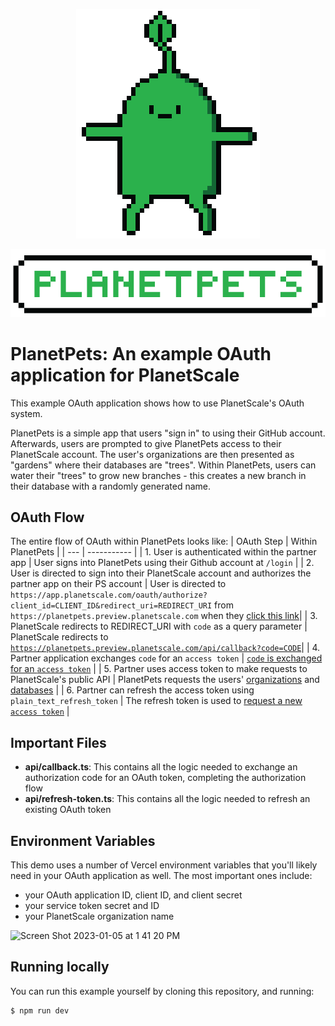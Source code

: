 <p align="center" width="100%">
    <img src="/green_lilman@2x.png"> 
</p>
<p align="center" width="100%">
    <img src="/title@2x.png"> 
</p>

# PlanetPets: An example OAuth application for PlanetScale

This example OAuth application shows how to use PlanetScale's OAuth system. 

PlanetPets is a simple app that users "sign in" to using their GitHub account. Afterwards, users are prompted to give PlanetPets access to their PlanetScale account. The user's organizations are then presented as "gardens" where their databases are "trees". Within PlanetPets, users can water their "trees" to grow new branches - this creates a new branch in their database with a randomly generated name.

## OAuth Flow
The entire flow of OAuth within PlanetPets looks like:
| OAuth Step | Within PlanetPets |
| --- | ----------- |
| 1. User is authenticated within the partner app | User signs into PlanetPets using their Github account at `/login` |
| 2. User is directed to sign into their PlanetScale account and authorizes the partner app on their PS account | User is directed to `https://app.planetscale.com/oauth/authorize?client_id=CLIENT_ID&redirect_uri=REDIRECT_URI` from `https://planetpets.preview.planetscale.com` when they [click this link](https://github.com/planetscale/planetpets/blob/main/pages/index.tsx#L15)|
| 3. PlanetScale redirects to REDIRECT_URI with `code` as a query parameter | PlanetScale redirects to [`https://planetpets.preview.planetscale.com/api/callback?code=CODE`](https://github.com/planetscale/planetpets/blob/main/pages/api/callback.ts)|
| 4. Partner application exchanges `code` for an `access token` | [`code` is exchanged for an `access token`](https://github.com/planetscale/planetpets/blob/main/pages/api/callback.ts#L15-L31) |
| 5. Partner uses access token to make requests to PlanetScale's public API | PlanetPets requests the users' [organizations](https://github.com/planetscale/planetpets/blob/main/pages/play.tsx#L28-L36) and [databases](https://github.com/notfelineit/planetpets/blob/main/pages/play.tsx#L39-L47) |
| 6. Partner can refresh the access token using `plain_text_refresh_token` | The refresh token is used to [request a new `access token`](https://github.com/planetscale/planetpets/blob/main/pages/api/refresh-token.ts#L8-L26) |

## Important Files
- **api/callback.ts**: This contains all the logic needed to exchange an authorization code for an OAuth token, completing the authorization flow
- **api/refresh-token.ts**: This contains all the logic needed to refresh an existing OAuth token
## Environment Variables
This demo uses a number of Vercel environment variables that you'll likely need in your OAuth application as well. The most important ones include:
- your OAuth application ID, client ID, and client secret
- your service token secret and ID
- your PlanetScale organization name
<img width="927" alt="Screen Shot 2023-01-05 at 1 41 20 PM" src="https://user-images.githubusercontent.com/31225471/210885462-862f5ce4-fa49-4349-8a59-1b1f6346dd1c.png">

## Running locally
You can run this example yourself by cloning this repository, and running:
```bash
$ npm run dev
```
